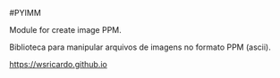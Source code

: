 
#PYIMM

Module for create image PPM.

Biblioteca para manipular arquivos de imagens
no formato PPM (ascii).


https://wsricardo.github.io
